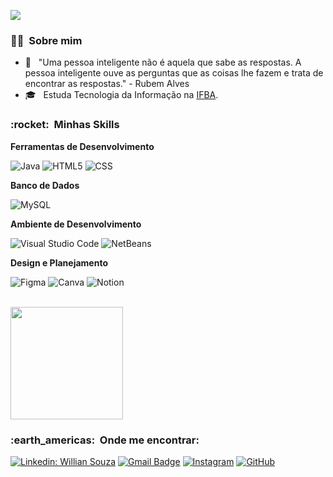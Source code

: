 
![](https://komarev.com/ghpvc/?username=WillianSz&color=006bed)

<h3> 🧙‍♂️ &nbsp;Sobre mim </h3>

- 🤔 &nbsp; "Uma pessoa inteligente não é aquela que sabe as respostas. A pessoa inteligente ouve as perguntas que as coisas lhe fazem e trata de encontrar as respostas." - Rubem Alves
- 🎓 &nbsp; Estuda Tecnologia da Informação na <a href="https://portal.ifba.edu.br/camacari">IFBA</a>.

<h3> :rocket: &nbsp;Minhas Skills </h3>

**Ferramentas de Desenvolvimento**

  ![Java](https://img.shields.io/badge/Java-ED8B00?style=for-the-badge&logo=java&logoColor=white)
  ![HTML5](https://img.shields.io/badge/HTML5-E34F26?style=for-the-badge&logo=html5&logoColor=white)
  ![CSS](https://img.shields.io/badge/CSS-239120?&style=for-the-badge&logo=css3&logoColor=white)
  
**Banco de Dados** 
  
  ![MySQL](https://img.shields.io/badge/MySQL-00000F?style=for-the-badge&logo=mysql&logoColor=white)

**Ambiente de Desenvolvimento**

  ![Visual Studio Code](https://img.shields.io/badge/Visual_Studio_Code-0078D4?style=for-the-badge&logo=visual%20studio%20code&logoColor=white)
  ![NetBeans](https://img.shields.io/badge/NetBeans-1b6ac6?style=for-the-badge&logo=Apache-NetBeans-IDE&logoColor=white)

**Design e Planejamento**

  ![Figma](https://img.shields.io/badge/Figma-F24E1E?style=for-the-badge&logo=figma&logoColor=white)
  ![Canva](https://img.shields.io/badge/Canva-%2300C4CC.svg?&style=for-the-badge&logo=Canva&logoColor=white)
  ![Notion](https://img.shields.io/badge/Notion-000000?style=for-the-badge&logo=Notion&logoColor=white)

<br/>

<a href="https://github.com/WillianSz">
  <img height="180em" src="https://github-readme-stats.vercel.app/api?username=WillianSz&theme=dracula&show_icons=true" />
</a>

<br/>

<h3> :earth_americas: &nbsp;Onde me encontrar: </h3> 

[![Linkedin: Willian Souza](https://img.shields.io/badge/-Linkedin-0e76a8?style=flat-square&logo=Linkedin&logoColor=white&link==https://www.linkedin.com/in/willian-souza-386643186/)](https://www.linkedin.com/in/willian-souza-386643186/)
[![Gmail Badge](https://img.shields.io/badge/-willianscript@gmail.com-006bed?style=flat-square&logo=Gmail&logoColor=white&link=mailto:willianscript@gmail.com)](mailto:willianscript@gmail.com)
[![Instagram](https://img.shields.io/badge/-Instagram-DF0174?style=flat-square&labelColor=DF0174&logo=instagram&logoColor=white&link=https://www.instagram.com/whyzin/)](https://www.instagram.com/whyzin/)
[![GitHub](https://img.shields.io/github/followers/WillianSz?label=follow&style=social)](https://github.com/WillianSz)
